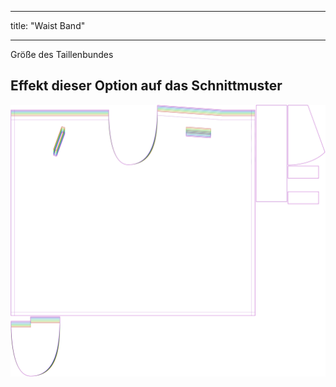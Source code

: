 - - -
title: "Waist Band"
- - -

Größe des Taillenbundes

## Effekt dieser Option auf das Schnittmuster

![Dieses Bild zeigt den Effekt dieser Option, indem es mehrere Varianten überlagert, die einen anderen Wert für diese Option haben](waralee_waistbandwidth_sample.svg "Effect of this option on the pattern")
